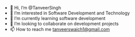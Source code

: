 - 👋 Hi, I’m @TanveerSingh
- 👀 I’m interested in Software Development and Technology
- 🌱 I’m currently learning software development
- 💞️ I’m looking to collaborate on development projects
- 📫 How to reach me tanveerswaich1@gmail.com

<!---
TanveerSwaich/TanveerSwaich is a ✨ special ✨ repository because its `README.md` (this file) appears on your GitHub profile.
You can click the Preview link to take a look at your changes.
--->
